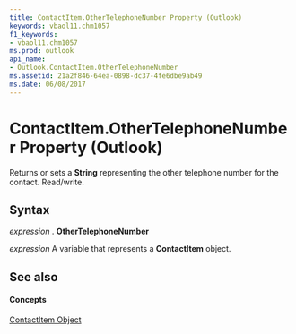 ```yaml
---
title: ContactItem.OtherTelephoneNumber Property (Outlook)
keywords: vbaol11.chm1057
f1_keywords:
- vbaol11.chm1057
ms.prod: outlook
api_name:
- Outlook.ContactItem.OtherTelephoneNumber
ms.assetid: 21a2f846-64ea-0898-dc37-4fe6dbe9ab49
ms.date: 06/08/2017
---
```



# ContactItem.OtherTelephoneNumber Property (Outlook)

Returns or sets a **String** representing the other telephone number for the contact. Read/write.


## Syntax

 _expression_ . **OtherTelephoneNumber**

 _expression_ A variable that represents a **ContactItem** object.


## See also


#### Concepts


[ContactItem Object](contactitem-object-outlook.md)

